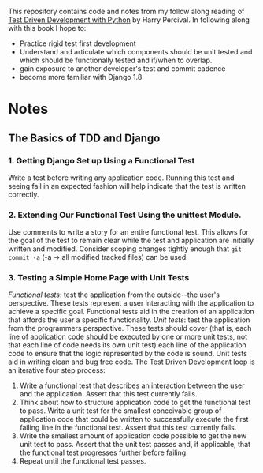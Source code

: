 This repository contains code and notes from my follow along reading of [Test Driven Development with Python](http://shop.oreilly.com/product/0636920029533.do) by Harry Percival. In following along with this book I hope to:

 - Practice rigid test first development
 - Understand and articulate which components should be unit tested and which should be functionally tested and if/when to overlap.
 - gain exposure to another developer's test and commit cadence
 - become more familiar with Django 1.8


# Notes
## The Basics of TDD and Django
### 1. Getting Django Set up Using a Functional Test
Write a test before writing any application code. Running this test and seeing fail in an expected fashion will help indicate that the test
is written correctly.
### 2. Extending Our Functional Test Using the unittest Module.
Use comments to write a story for an entire functional test. This allows
for the goal of the test to remain clear while the test and application
are initially written and modified. Consider scoping changes tightly
enough that `git commit -a` (-a -> all modified tracked files) can be
used.
### 3. Testing a Simple Home Page with Unit Tests
*Functional tests*: test the application from the outside--the user's perspective. These tests represent a user interacting with the
application to achieve a specific goal. Functional tests aid in the
creation of an application that affords the user a specific
functionality.
*Unit tests*: test the application from the programmers perspective.
These tests should cover (that is, each line of application code should
be executed by one or more unit tests, not that each line of code needs
its own unit test) each line of the application code to ensure
that the logic represented by the code is sound. Unit tests aid in
writing clean and bug free code.
The Test Driven Development loop is an iterative four step process:
1. Write a functional test that describes an interaction between the
user and the application. Assert that this test currently fails.
2. Think about how to structure application code to get the functional
test to pass. Write a unit test for the smallest conceivable group of application code that could be written to successfully execute the first
failing line in the functional test. Assert that this test currently
fails.
3. Write the smallest amount of application code possible to get the
new unit test to pass. Assert that the unit test passes and, if
applicable, that the functional test progresses further before failing.
4. Repeat until the functional test passes.
